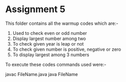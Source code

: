 # Assignment 5
 This folder contains all the warmup codes which are:- 
 1. Used to check even or odd number
 2. Display largest number among two
 3. To check given year is leap or not
 4. To check given number is positive, negative or zero
 5. To display largest among 3 numbers
 
 To execute these codes commands used were:- 
 
 javac FileName.java 
 java FileName
